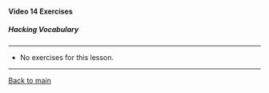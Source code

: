 #### Video 14 Exercises

##### Hacking Vocabulary

---

- No exercises for this lesson.

---

[Back to main](https://github.com/rot0xd/CBTNuggets/blob/master/CEHv9/README.md)

